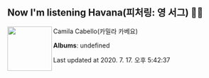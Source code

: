 ## Now I'm listening Havana(피처링: 영 서그) 🎵🎵

[<img align="left" width="100" src="https://i.ytimg.com/vi/BQ0mxQXmLsk/sddefault.jpg?sqp=-oaymwEWCJADEOEBIAQqCghqEJQEGHgg6AJIWg&rs">](https://music.youtube.com/channel/UCsZIVNwBqtPBX-41kO_rQzQ)

Camila Cabello(카밀라 카베요)

**Albums**: undefined

Last updated at 2020. 7. 17. 오후 5:42:37
